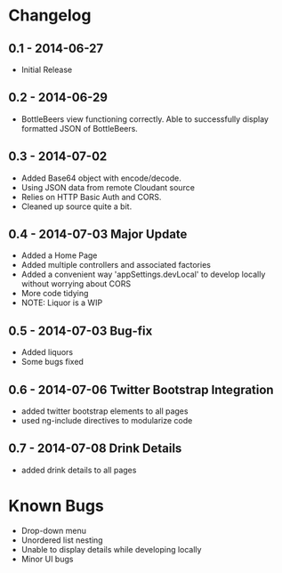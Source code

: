 # Changelog

## 0.1 - 2014-06-27
- Initial Release

## 0.2 - 2014-06-29
- BottleBeers view functioning correctly. Able to successfully display formatted JSON of BottleBeers.

## 0.3 - 2014-07-02
- Added Base64 object with encode/decode.
- Using JSON data from remote Cloudant source
- Relies on HTTP Basic Auth and CORS.
- Cleaned up source quite a bit.

## 0.4 - 2014-07-03 Major Update
- Added a Home Page
- Added multiple controllers and associated factories
- Added a convenient way 'appSettings.devLocal' to develop locally without worrying about CORS
- More code tidying
- NOTE: Liquor is a WIP

## 0.5 - 2014-07-03 Bug-fix
- Added liquors
- Some bugs fixed

## 0.6 - 2014-07-06 Twitter Bootstrap Integration
- added twitter bootstrap elements to all pages
- used ng-include directives to modularize code

## 0.7 - 2014-07-08 Drink Details
- added drink details to all pages

# Known Bugs
- Drop-down menu
- Unordered list nesting
- Unable to display details while developing locally
- Minor UI bugs